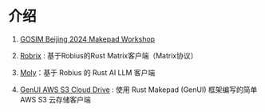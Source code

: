 # 介绍

1. [GOSIM Beijing 2024 Makepad Workshop](https://github.com/Project-Robius-China/makepad_workshop_gosim_beijing)

2. [Robrix](https://github.com/project-robius/robrix) : 基于Robius的Rust Matrix客户端（Matrix协议）

3. [Moly](https://github.com/moxin-org/moly)：基于 Robius 的 Rust AI LLM 客户端

4. [GenUI AWS S3 Cloud Drive](https://github.com/Privoce/made_with_GenUI/tree/main/aws_s3_cloud_drive) : 使用 Rust Makepad (GenUI) 框架编写的简单 AWS S3 云存储客户端
